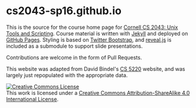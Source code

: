 # cs2043-sp16.github.io

This is the source for the course home page for
[Cornell CS 2043: Unix Tools and Scripting][cs2043].
Course material is written with [Jekyll][jekyll] and deployed on
[GitHub Pages][gh-pages].  Styling is based on
[Twitter Bootstrap][bootstrap], and [reveal.js][reveal] is included as
a submodule to support slide presentations.

Contributions are welcome in the form of Pull Requests.

This website was adapted from David Bindel's [CS 5220][cs5220] website,
and was largely just repopulated with the appropriate data.

[cs2043]: http://cs2043-sp16.github.io/
[cs5220]: http://cornell-cs5220-f15.github.io/
[jekyll]: http://jekyllrb.com/
[gh-pages]: http://jekyllrb.com/docs/github-pages/
[bootstrap]: http://getbootstrap.com/
[reveal]: https://github.com/hakimel/reveal.js/

<a rel="license" href="http://creativecommons.org/licenses/by-sa/4.0/"><img alt="Creative Commons License" style="border-width:0" src="https://i.creativecommons.org/l/by-sa/4.0/88x31.png" /></a><br />This work is licensed under a <a rel="license" href="http://creativecommons.org/licenses/by-sa/4.0/">Creative Commons Attribution-ShareAlike 4.0 International License</a>.

